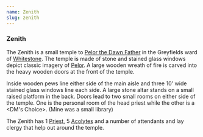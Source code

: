```yaml
---
name: Zenith
slug: zenith
---
```

### Zenith
The Zenith is a small temple to [Pelor the Dawn Father](pelor) in the Greyfields ward of [Whitestone](whitestone). The temple is made of stone and stained glass windows depict classic imagery of [Pelor](pelor). A large wooden wreath of fire is carved into the heavy wooden doors at the front of the temple.

Inside wooden pews line either side of the main aisle and three 10' wide stained glass windows line each side. A large stone altar stands on a small raised platform in the back. Doors lead to two small rooms on either side of the temple. One is the personal room of the head priest while the other is a <DM's Choice>. (Mine was a small library)

The Zenith has 1 [Priest](/monster/priest), 5 [Acolytes](/monster/acolyte) and a number of attendants and lay clergy that help out around the temple.